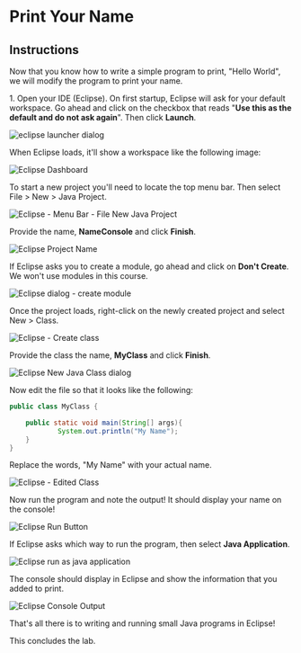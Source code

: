 # Print Your Name

## Instructions

Now that you know how to write a simple program to print, "Hello World", we will modify the program to print your name. 

1\. Open your IDE (Eclipse). On first startup, Eclipse will ask for your default workspace. Go ahead and click on the checkbox that reads "**Use this as the default and do not ask again**". Then click **Launch**. 

![eclipse launcher dialog](images/eclipse-launcher-dialog.jpg)

When Eclipse loads, it'll show a workspace like the following image:

![Eclipse Dashboard](images/eclipse-dashboard.jpg)

To start a new project you'll need to locate the top menu bar. Then select File > New > Java Project. 

![Eclipse - Menu Bar - File New Java Project](images/eclipse-menu-bar-new-java-project.jpg)

Provide the name, **NameConsole** and click **Finish**.

![Eclipse Project Name](images/eclipse-project-name.jpg)

If Eclipse asks you to create a module, go ahead and click on **Don't Create**. We won't use modules in this course. 

![Eclipse dialog - create module](images/eclipse-dialog-create-module.jpg)

Once the project loads, right-click on the newly created project and select New > Class.

![Eclipse - Create class](images/eclipse-create-class.jpg)

Provide the class the name, **MyClass** and click **Finish**.

![Eclipse New Java Class dialog](images/eclipse-new-java-class-dialog.jpg)

Now edit the file so that it looks like the following:

```java
public class MyClass {

    public static void main(String[] args){
            System.out.println("My Name");
    }
}
```

Replace the words, "My Name" with your actual name.

![Eclipse - Edited Class](images/eclipse-edited-class.jpg)

Now run the program and note the output! It should display your name on the console!

![Eclipse Run Button](images/eclipse-run-button.jpg)

If Eclipse asks which way to run the program, then select **Java Application**. 

![Eclipse run as java application](images/eclipse-run-as-a-java-app.jpg)

The console should display in Eclipse and show the information that you added to print. 

![Eclipse Console Output](images/eclipse-console-output.jpg)

That's all there is to writing and running small Java programs in Eclipse!

This concludes the lab.